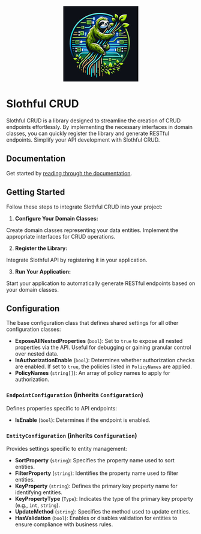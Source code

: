 <div align="center">
    <img src="documentation/slothful-api.jpg" alt="slothful-api logo">
</div>

Slothful CRUD
===========
Slothful CRUD is a library designed to streamline the creation of CRUD endpoints effortlessly. By implementing the necessary interfaces in domain classes, you can quickly register the library and generate RESTful endpoints. Simplify your API development with Slothful CRUD.

## Documentation

Get started by [reading through the documentation](https://slothful.dev/).

## Getting Started

Follow these steps to integrate Slothful CRUD into your project:

1. **Configure Your Domain Classes:**

Create domain classes representing your data entities.
Implement the appropriate interfaces for CRUD operations.

2. **Register the Library:**

Integrate Slothful API by registering it in your application.

3. **Run Your Application:**

Start your application to automatically generate RESTful endpoints based on your domain classes.

## Configuration
The base configuration class that defines shared settings for all other configuration classes:

- **ExposeAllNestedProperties** (`bool`): Set to `true` to expose all nested properties via the API. Useful for debugging or gaining granular control over nested data.
- **IsAuthorizationEnable** (`bool`): Determines whether authorization checks are enabled. If set to `true`, the policies listed in `PolicyNames` are applied.
- **PolicyNames** (`string[]`): An array of policy names to apply for authorization.

### `EndpointConfiguration` (inherits `Configuration`)
Defines properties specific to API endpoints:

- **IsEnable** (`bool`): Determines if the endpoint is enabled.

### `EntityConfiguration` (inherits `Configuration`)
Provides settings specific to entity management:

- **SortProperty** (`string`): Specifies the property name used to sort entities.
- **FilterProperty** (`string`): Identifies the property name used to filter entities.
- **KeyProperty** (`string`): Defines the primary key property name for identifying entities.
- **KeyPropertyType** (`Type`): Indicates the type of the primary key property (e.g., `int`, `string`).
- **UpdateMethod** (`string`): Specifies the method used to update entities.
- **HasValidation** (`bool`): Enables or disables validation for entities to ensure compliance with business rules.